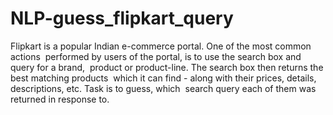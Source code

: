 # NLP-guess_flipkart_query
Flipkart​ is a popular Indian e-commerce portal. One of the most common actions  performed by users of the portal, is to use the search box and query for a brand,  product or product-line. The search box then returns the best matching products  which it can find - along with their prices, details, descriptions, etc. Task is to guess, which  search query each of them was returned in response to. 

